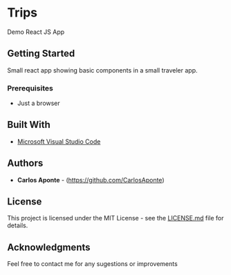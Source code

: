 # Trips
Demo React JS App 

## Getting Started
Small react app showing basic components in a small traveler app.


### Prerequisites
- Just a browser

## Built With
* [Microsoft Visual Studio Code](https://code.visualstudio.com/)


## Authors
* **Carlos Aponte** - (https://github.com/CarlosAponte)

## License
This project is licensed under the MIT License - see the [LICENSE.md](LICENSE.md) file for details.

## Acknowledgments
Feel free to contact me for any sugestions or improvements
